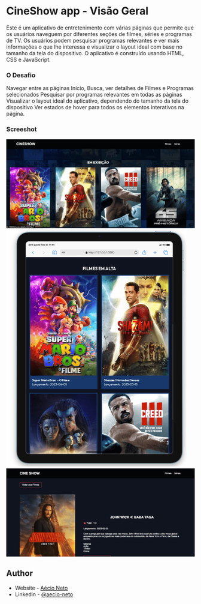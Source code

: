 # CineShow app - Visão Geral

Este é um aplicativo de entretenimento com várias páginas que permite que os usuários naveguem por diferentes seções de filmes, séries  e programas de TV. Os usuários podem pesquisar programas relevantes e ver mais informações o que lhe interessa e visualizar o layout ideal com base no tamanho da tela do dispositivo. O aplicativo é construído usando HTML, CSS e JavaScript. 

### O Desafio

Navegar entre as páginas Início, Busca, ver detalhes de Filmes e Programas selecionados
Pesquisar por programas relevantes em todas as páginas
Visualizar o layout ideal do aplicativo, dependendo do tamanho da tela do dispositivo
Ver estados de hover para todos os elementos interativos na página.

### Screeshot
![Desktop Version](images/print-desktop.png)
![Mobile Version](images/print-mobile.png)
![Página Detalhes](images/details-page.png)

## Author

- Website - [Aécio Neto](https://aecioneto.com.br)
- Linkedin - [@aecio-neto](https://www.linkedin.in/aecio-neto)
